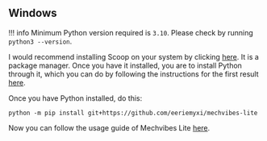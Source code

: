 ## Windows
!!! info
    Minimum Python version required is `3.10`. Please check by running `python3
    --version`.

I would recommend installing Scoop on your system by clicking
[here](https://scoop.sh/). It is a package manager. Once you have it installed,
you are to install Python through it, which you can do by following the
instructions for the first result [here](https://scoop.sh/#/apps?q=python).

Once you have Python installed, do this:
```
python -m pip install git+https://github.com/eeriemyxi/mechvibes-lite
```

Now you can follow the usage guide of Mechvibes Lite [here](../usage.md).
